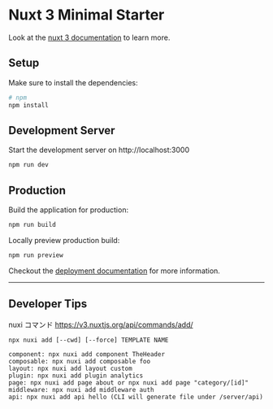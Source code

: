 # Nuxt 3 Minimal Starter

Look at the [nuxt 3 documentation](https://v3.nuxtjs.org) to learn more.

## Setup

Make sure to install the dependencies:

```bash
# npm
npm install
```

## Development Server

Start the development server on http://localhost:3000

```bash
npm run dev
```

## Production

Build the application for production:

```bash
npm run build
```

Locally preview production build:

```bash
npm run preview
```

Checkout the [deployment documentation](https://v3.nuxtjs.org/docs/deployment) for more information.

---

## Developer Tips

nuxi コマンド
https://v3.nuxtjs.org/api/commands/add/

```
npx nuxi add [--cwd] [--force] TEMPLATE NAME

component: npx nuxi add component TheHeader
composable: npx nuxi add composable foo
layout: npx nuxi add layout custom
plugin: npx nuxi add plugin analytics
page: npx nuxi add page about or npx nuxi add page "category/[id]"
middleware: npx nuxi add middleware auth
api: npx nuxi add api hello (CLI will generate file under /server/api)
```